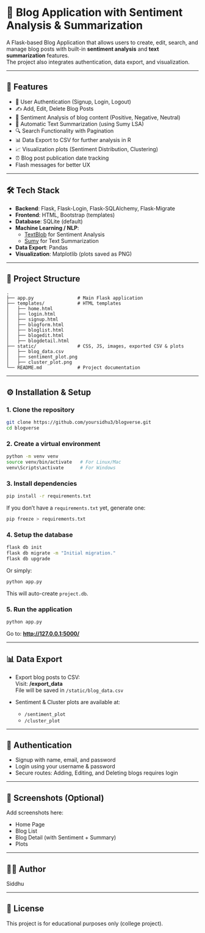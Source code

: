 # 📝 Blog Application with Sentiment Analysis & Summarization

A Flask-based Blog Application that allows users to create, edit, search, and manage blog posts with built-in **sentiment analysis** and **text summarization** features.  
The project also integrates authentication, data export, and visualization.

---

## 🚀 Features
- 🔑 User Authentication (Signup, Login, Logout)
- ✍️ Add, Edit, Delete Blog Posts
- 🧠 Sentiment Analysis of blog content (Positive, Negative, Neutral)
- 📑 Automatic Text Summarization (using Sumy LSA)
- 🔍 Search Functionality with Pagination
- 📊 Data Export to CSV for further analysis in R
- 📈 Visualization plots (Sentiment Distribution, Clustering)
- ⏰ Blog post publication date tracking
- Flash messages for better UX

---

## 🛠 Tech Stack
- **Backend**: Flask, Flask-Login, Flask-SQLAlchemy, Flask-Migrate  
- **Frontend**: HTML, Bootstrap (templates)  
- **Database**: SQLite (default)  
- **Machine Learning / NLP**:  
  - [TextBlob](https://textblob.readthedocs.io/en/dev/) for Sentiment Analysis  
  - [Sumy](https://pypi.org/project/sumy/) for Text Summarization  
- **Data Export**: Pandas  
- **Visualization**: Matplotlib (plots saved as PNG)

---

## 📂 Project Structure
```
.
├── app.py                # Main Flask application
├── templates/            # HTML templates
│   ├── home.html
│   ├── login.html
│   ├── signup.html
│   ├── blogform.html
│   ├── bloglist.html
│   ├── blogedit.html
│   ├── blogdetail.html
├── static/               # CSS, JS, images, exported CSV & plots
│   ├── blog_data.csv
│   ├── sentiment_plot.png
│   ├── cluster_plot.png
└── README.md             # Project documentation
```

---

## ⚙️ Installation & Setup

### 1. Clone the repository
```bash
git clone https://github.com/yoursidhu3/blogverse.git
cd blogverse
```

### 2. Create a virtual environment
```bash
python -m venv venv
source venv/bin/activate   # For Linux/Mac
venv\Scripts\activate      # For Windows
```

### 3. Install dependencies
```bash
pip install -r requirements.txt
```

If you don’t have a `requirements.txt` yet, generate one:
```bash
pip freeze > requirements.txt
```

### 4. Setup the database
```bash
flask db init
flask db migrate -m "Initial migration."
flask db upgrade
```

Or simply:
```bash
python app.py
```
This will auto-create `project.db`.

### 5. Run the application
```bash
python app.py
```
Go to: **http://127.0.0.1:5000/**

---

## 📊 Data Export
- Export blog posts to CSV:  
  Visit: **/export_data**  
  File will be saved in `/static/blog_data.csv`

- Sentiment & Cluster plots are available at:  
  - `/sentiment_plot`  
  - `/cluster_plot`

---

## 🔐 Authentication
- Signup with name, email, and password  
- Login using your username & password  
- Secure routes: Adding, Editing, and Deleting blogs requires login

---

## 📸 Screenshots (Optional)
Add screenshots here:
- Home Page
- Blog List
- Blog Detail (with Sentiment + Summary)
- Plots

---

## 👨‍💻 Author 
Siddhu

---

## 📜 License
This project is for educational purposes only (college project).
